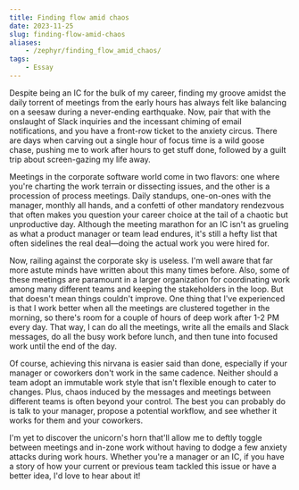 ```yaml
---
title: Finding flow amid chaos
date: 2023-11-25
slug: finding-flow-amid-chaos
aliases:
    - /zephyr/finding_flow_amid_chaos/
tags:
    - Essay
---
```


Despite being an IC for the bulk of my career, finding my groove amidst the daily torrent of
meetings from the early hours has always felt like balancing on a seesaw during a
never-ending earthquake. Now, pair that with the onslaught of Slack inquiries and the
incessant chiming of email notifications, and you have a front-row ticket to the anxiety
circus. There are days when carving out a single hour of focus time is a wild goose chase,
pushing me to work after hours to get stuff done, followed by a guilt trip about
screen-gazing my life away.

Meetings in the corporate software world come in two flavors: one where you're charting the
work terrain or dissecting issues, and the other is a procession of process meetings. Daily
standups, one-on-ones with the manager, monthly all hands, and a confetti of other mandatory
rendezvous that often makes you question your career choice at the tail of a chaotic but
unproductive day. Although the meeting marathon for an IC isn't as grueling as what a
product manager or team lead endures, it's still a hefty list that often sidelines the real
deal—doing the actual work you were hired for.

Now, railing against the corporate sky is useless. I'm well aware that far more astute minds
have written about this many times before. Also, some of these meetings are paramount in a
larger organization for coordinating work among many different teams and keeping the
stakeholders in the loop. But that doesn't mean things couldn't improve. One thing that I've
experienced is that I work better when all the meetings are clustered together in the
morning, so there's room for a couple of hours of deep work after 1-2 PM every day. That
way, I can do all the meetings, write all the emails and Slack messages, do all the busy
work before lunch, and then tune into focused work until the end of the day.

Of course, achieving this nirvana is easier said than done, especially if your manager or
coworkers don't work in the same cadence. Neither should a team adopt an immutable work
style that isn't flexible enough to cater to changes. Plus, chaos induced by the messages
and meetings between different teams is often beyond your control. The best you can probably
do is talk to your manager, propose a potential workflow, and see whether it works for them
and your coworkers.

I'm yet to discover the unicorn's horn that'll allow me to deftly toggle between meetings
and in-zone work without having to dodge a few anxiety attacks during work hours. Whether
you're a manager or an IC, if you have a story of how your current or previous team tackled
this issue or have a better idea, I'd love to hear about it!
